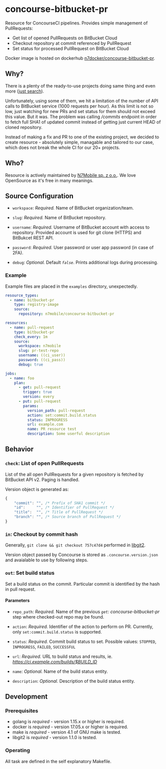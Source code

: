 # concourse-bitbucket-pr

Resource for ConcourseCI pipelines. Provides simple management of PullRequests:

* Get list of opened PullRequests on BitBucket Cloud
* Checkout repository at commit referenced by PullRequest
* Set status for processed PullRequest on BitBucket Cloud

Docker image is hosted on dockerhub [n7docker/concourse-bitbucket-pr](https://hub.docker.com/r/n7docker/concourse-bitbucket-pr).

## Why?

There is a plenty of the ready-to-use projects doing same thing and even more ([just search](https://github.com/search?q=concourse+bitbucket+pullrequest)). 

Unfortunately, using some of them, we hit a limitation of the number of API calls to BitBucket service (1000 requests per hour). As this limit is not so low, just watching for new PRs and set status for them should not exceed this value. But it was. The problem was calling */commits* endpoint in order to fetch full SHA1 of updated commit instead of getting just current HEAD of cloned repository.

Instead of making a fix and PR to one of the existing project, we decided to create resource - absolutely simple, managable and tailored to our case, which does not break the whole CI for our 20+ projects.

## Who?

Resource is actively maintained by [N7Mobile sp. z o.o.](https://n7mobile.com). We love OpenSource as it's free in many meanings.

## Source Configuration

* `workspace`: *Required.* Name of BitBucket organization/team.

* `slug`: *Required.* Name of BitBucket repository.

* `username`: *Required.* Username of BitBucket account with access to repository. Provided account is used for git clone (HTTPS) and BitBukcet REST API.

* `password`: *Required.* User password or user app password (in case of 2FA).

* `debug`: *Optional.* Default *`false`*. Prints additional logs during processing.

### Example

Example files are placed in the `examples` directory, unexpectedly.

```yaml
resource_types:
  - name: bitbucket-pr
    type: registry-image
    source:
      repository: n7mobile/concourse-bitbucket-pr

resources:
  - name: pull-request
    type: bitbucket-pr
    check_every: 1m
    source:
      workspace: n7mobile
      slug: pr-test-repo
      username: ((ci_user))
      password: ((ci_pass))
      debug: true

jobs:
  - name: foo
    plan:
      - get: pull-request
        trigger: true
        version: every
      - put: pull-request
        params:
          version_path: pull-request
          action: set:commit.build.status
          status: INPROGRESS
          url: example.com
          name: PR resource test
          description: Some userful description
```

## Behavior

### `check`: List of open PullRequests

List of the all open PullRequests for a given repository is fetched by BitBucket API v2. Paging is handled.

Version object is generated as:
```javascript
{
    "commit": "", /* Prefix of SHA1 commit */
    "id":     "", /* Identifier of PullRequest */
    "title":  "", /* Title of PullRequest */
    "branch": "", /* Source branch of PullRequest */
}
```

### `in`: Checkout by commit hash

Generally, `git clone && git checkout 757c47d4` performed in [libgit2](https://libgit2.org).

Version object passed by Concourse is stored as `.concourse.version.json` and avaialable to use by following steps.

### `out`: Set build status

Set a build status on the commit. Particular commit is identified by the hash in pull request.

#### Parameters

* `repo_path`: *Required.* Name of the previous *`get`: concourse-bitbucket-pr* step where checked-out repo may be found.

* `action`: *Required.* Identifier of the action to perform on PR. Currently, only `set:commit.build.status` is supported.

* `status`: *Required.* Commit build status to set. Possible values: `STOPPED`, `INPROGRESS`, `FAILED`, `SUCCESSFUL`

* `url`: *Required.* URL to build status and results, ie. *https://ci.example.com/builds/$BUILD_ID*

* `name`: *Optional.* Name of the build status entity.

* `description`: *Optional.* Description of the build status entity.

## Development

### Prerequisites

* golang is *required* - version 1.15.x or higher is required.
* docker is *required* - version 17.05.x or higher is required.
* make is *required* - version 4.1 of GNU make is tested.
* libgit2 is *required* - version 1.1.0 is tested.

### Operating

All task are defined in the self explanatory Makefile.